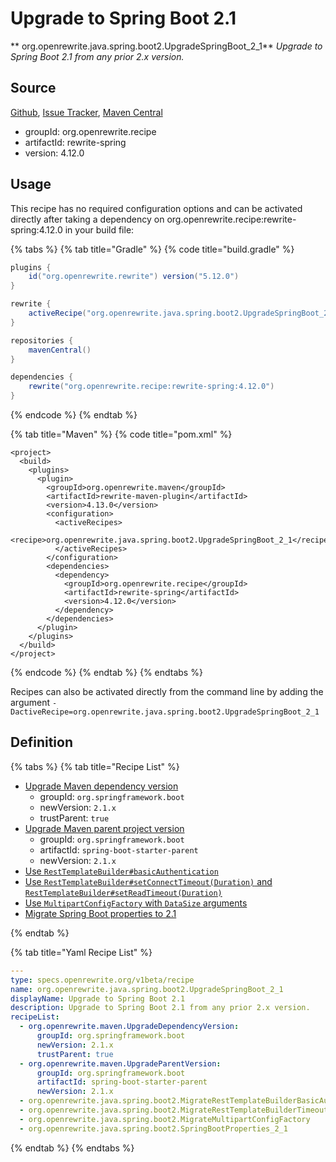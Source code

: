# Upgrade to Spring Boot 2.1

** org.openrewrite.java.spring.boot2.UpgradeSpringBoot\_2\_1**
_Upgrade to Spring Boot 2.1 from any prior 2.x version._

## Source

[Github](https://github.com/openrewrite/rewrite-spring), [Issue Tracker](https://github.com/openrewrite/rewrite-spring/issues), [Maven Central](https://search.maven.org/artifact/org.openrewrite.recipe/rewrite-spring/4.12.0/jar)

* groupId: org.openrewrite.recipe
* artifactId: rewrite-spring
* version: 4.12.0


## Usage

This recipe has no required configuration options and can be activated directly after taking a dependency on org.openrewrite.recipe:rewrite-spring:4.12.0 in your build file:

{% tabs %}
{% tab title="Gradle" %}
{% code title="build.gradle" %}
```groovy
plugins {
    id("org.openrewrite.rewrite") version("5.12.0")
}

rewrite {
    activeRecipe("org.openrewrite.java.spring.boot2.UpgradeSpringBoot_2_1")
}

repositories {
    mavenCentral()
}

dependencies {
    rewrite("org.openrewrite.recipe:rewrite-spring:4.12.0")
}
```
{% endcode %}
{% endtab %}

{% tab title="Maven" %}
{% code title="pom.xml" %}
```markup
<project>
  <build>
    <plugins>
      <plugin>
        <groupId>org.openrewrite.maven</groupId>
        <artifactId>rewrite-maven-plugin</artifactId>
        <version>4.13.0</version>
        <configuration>
          <activeRecipes>
            <recipe>org.openrewrite.java.spring.boot2.UpgradeSpringBoot_2_1</recipe>
          </activeRecipes>
        </configuration>
        <dependencies>
          <dependency>
            <groupId>org.openrewrite.recipe</groupId>
            <artifactId>rewrite-spring</artifactId>
            <version>4.12.0</version>
          </dependency>
        </dependencies>
      </plugin>
    </plugins>
  </build>
</project>
```
{% endcode %}
{% endtab %}
{% endtabs %}

Recipes can also be activated directly from the command line by adding the argument `-DactiveRecipe=org.openrewrite.java.spring.boot2.UpgradeSpringBoot_2_1`

## Definition

{% tabs %}
{% tab title="Recipe List" %}
* [Upgrade Maven dependency version](../../../maven/upgradedependencyversion.md)
  * groupId: `org.springframework.boot`
  * newVersion: `2.1.x`
  * trustParent: `true`
* [Upgrade Maven parent project version](../../../maven/upgradeparentversion.md)
  * groupId: `org.springframework.boot`
  * artifactId: `spring-boot-starter-parent`
  * newVersion: `2.1.x`
* [Use `RestTemplateBuilder#basicAuthentication`](../../../java/spring/boot2/migrateresttemplatebuilderbasicauthorization.md)
* [Use `RestTemplateBuilder#setConnectTimeout(Duration)` and `RestTemplateBuilder#setReadTimeout(Duration)`](../../../java/spring/boot2/migrateresttemplatebuildertimeoutbyint.md)
* [Use `MultipartConfigFactory` with `DataSize` arguments](../../../java/spring/boot2/migratemultipartconfigfactory.md)
* [Migrate Spring Boot properties to 2.1](../../../java/spring/boot2/springbootproperties_2_1.md)

{% endtab %}

{% tab title="Yaml Recipe List" %}
```yaml
---
type: specs.openrewrite.org/v1beta/recipe
name: org.openrewrite.java.spring.boot2.UpgradeSpringBoot_2_1
displayName: Upgrade to Spring Boot 2.1
description: Upgrade to Spring Boot 2.1 from any prior 2.x version.
recipeList:
  - org.openrewrite.maven.UpgradeDependencyVersion:
      groupId: org.springframework.boot
      newVersion: 2.1.x
      trustParent: true
  - org.openrewrite.maven.UpgradeParentVersion:
      groupId: org.springframework.boot
      artifactId: spring-boot-starter-parent
      newVersion: 2.1.x
  - org.openrewrite.java.spring.boot2.MigrateRestTemplateBuilderBasicAuthorization
  - org.openrewrite.java.spring.boot2.MigrateRestTemplateBuilderTimeoutByInt
  - org.openrewrite.java.spring.boot2.MigrateMultipartConfigFactory
  - org.openrewrite.java.spring.boot2.SpringBootProperties_2_1

```
{% endtab %}
{% endtabs %}
